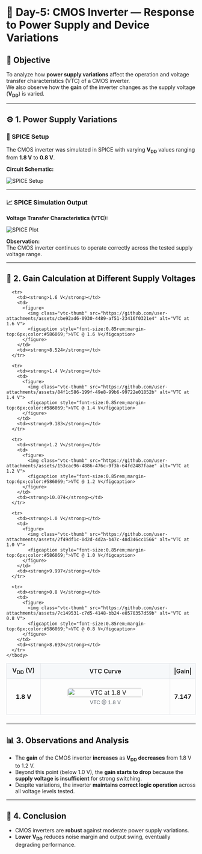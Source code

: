 # 🧩 Day-5: CMOS Inverter — Response to Power Supply and Device Variations

## 📘 Objective
To analyze how **power supply variations** affect the operation and voltage transfer characteristics (VTC) of a CMOS inverter.  
We also observe how the **gain** of the inverter changes as the supply voltage (**V<sub>DD</sub>**) is varied.

---

## ⚙️ 1. Power Supply Variations

### 🔧 SPICE Setup
The CMOS inverter was simulated in SPICE with varying **V<sub>DD</sub>** values ranging from **1.8 V** to **0.8 V**.

**Circuit Schematic:**

![SPICE Setup](https://github.com/user-attachments/assets/9555125d-2c50-4aaa-ba13-7248f55c7174)

---

### 📈 SPICE Simulation Output

**Voltage Transfer Characteristics (VTC):**

![SPICE Plot](https://github.com/user-attachments/assets/2886ccdd-9276-44a0-80fc-479de49acab5)

**Observation:**  
The CMOS inverter continues to operate correctly across the tested supply voltage range.

---

## 🧮 2. Gain Calculation at Different Supply Voltages
<section></section>

  <style>
    .vtc-table {
      border-collapse: collapse;
      width: 100%;
      max-width: 800px;
      margin: 0.5rem 0 1.5rem 0;
      font-family: -apple-system, BlinkMacSystemFont, "Segoe UI", Roboto, "Helvetica Neue", Arial;
    }
    .vtc-table th,
    .vtc-table td {
      border: 1px solid #e1e4e8;
      padding: 8px 10px;
      text-align: center;
      vertical-align: middle;
    }
    .vtc-table thead th {
      background: #f6f8fa;
      font-weight: 600;
    }
    .vtc-thumb {
      display: inline-block;
      max-width: 200px;
      width: 100%;
      height: auto;
      border-radius: 6px;
      box-shadow: 0 1px 2px rgba(27,31,35,.075);
    }
    .vdd-col { width: 18%; font-weight: 700; }
    .gain-col { width: 12%; font-weight: 700; }
    @media (max-width: 640px) {
      .vtc-thumb { max-width: 140px; }
    }
  </style>

  <table class="vtc-table" aria-labelledby="gain-heading" role="table">
    <thead>
      <tr>
        <th class="vdd-col">V<sub>DD</sub> (V)</th>
        <th>VTC Curve</th>
        <th class="gain-col">|Gain|</th>
      </tr>
    </thead>
    <tbody>
      <tr>
        <td><strong>1.8 V</strong></td>
        <td>
          <figure>
            <img class="vtc-thumb" src="https://github.com/user-attachments/assets/b74cd434-b7f2-412a-acf4-32d5b3cf2bf5" alt="VTC at 1.8 V">
            <figcaption style="font-size:0.85rem;margin-top:6px;color:#586069;">VTC @ 1.8 V</figcaption>
          </figure>
        </td>
        <td><strong>7.147</strong></td>
      </tr>

      <tr>
        <td><strong>1.6 V</strong></td>
        <td>
          <figure>
            <img class="vtc-thumb" src="https://github.com/user-attachments/assets/cbe92ad6-0930-4489-af51-23416f0321e4" alt="VTC at 1.6 V">
            <figcaption style="font-size:0.85rem;margin-top:6px;color:#586069;">VTC @ 1.6 V</figcaption>
          </figure>
        </td>
        <td><strong>8.524</strong></td>
      </tr>

      <tr>
        <td><strong>1.4 V</strong></td>
        <td>
          <figure>
            <img class="vtc-thumb" src="https://github.com/user-attachments/assets/84f1c586-199f-49e8-99b6-99722e01852b" alt="VTC at 1.4 V">
            <figcaption style="font-size:0.85rem;margin-top:6px;color:#586069;">VTC @ 1.4 V</figcaption>
          </figure>
        </td>
        <td><strong>9.183</strong></td>
      </tr>

      <tr>
        <td><strong>1.2 V</strong></td>
        <td>
          <figure>
            <img class="vtc-thumb" src="https://github.com/user-attachments/assets/153cac96-4886-476c-9f3b-64fd2487faae" alt="VTC at 1.2 V">
            <figcaption style="font-size:0.85rem;margin-top:6px;color:#586069;">VTC @ 1.2 V</figcaption>
          </figure>
        </td>
        <td><strong>10.074</strong></td>
      </tr>

      <tr>
        <td><strong>1.0 V</strong></td>
        <td>
          <figure>
            <img class="vtc-thumb" src="https://github.com/user-attachments/assets/2f49df1c-0d2d-4d2a-b47c-48d346cc1566" alt="VTC at 1.0 V">
            <figcaption style="font-size:0.85rem;margin-top:6px;color:#586069;">VTC @ 1.0 V</figcaption>
          </figure>
        </td>
        <td><strong>9.997</strong></td>
      </tr>

      <tr>
        <td><strong>0.8 V</strong></td>
        <td>
          <figure>
            <img class="vtc-thumb" src="https://github.com/user-attachments/assets/7c149531-c7d5-4148-bb24-e0570357d59b" alt="VTC at 0.8 V">
            <figcaption style="font-size:0.85rem;margin-top:6px;color:#586069;">VTC @ 0.8 V</figcaption>
          </figure>
        </td>
        <td><strong>8.693</strong></td>
      </tr>
    </tbody>
  </table>
</section>


---

## 📊 3. Observations and Analysis

- The **gain** of the CMOS inverter **increases** as **V<sub>DD</sub> decreases** from 1.8 V to 1.2 V.  
- Beyond this point (below 1.0 V), the **gain starts to drop** because the **supply voltage is insufficient** for strong switching.  
- Despite variations, the inverter **maintains correct logic operation** across all voltage levels tested.

---

## 🧠 4. Conclusion

- CMOS inverters are **robust** against moderate power supply variations.  
- **Lower V<sub>DD</sub>** reduces noise margin and output swing, eventually degrading performance.  



